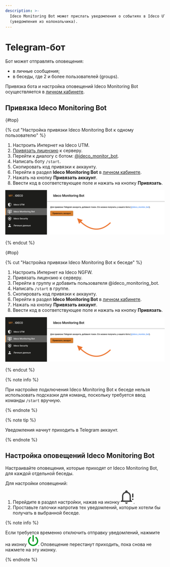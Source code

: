 ```yaml
---
description: >-
  Ideco Monitoring Bot может прислать уведомления о событиях в Ideco UTM
  (уведомления из колокольчика).
---
```


# Telegram-бот

Бот может отправлять оповещения:

* в личные сообщения;
* в беседы, где 2 и более пользователей (groups).

Привязка бота и настройка оповещений Ideco Monitoring Bot осуществляется в [личном кабинете](https://my.ideco.ru/).
## Привязка Ideco Monitоring Bot

{#top}

{% cut "Настройка привязки Ideco Monitoring Bot к одному пользователю" %}

1. Настроить Интернет на Ideco UTM.
2. [Привязать лицензию](../../service/license-management.md) к серверу.
3. Перейти к диалогу с ботом: [@ideco_monitor_bot](https://telegram.im/@ideco_monitor_bot).
4. Написать боту `/start`.
5. Скопировать код привязки к аккаунту.
6. Перейти в раздел **Ideco Monitoring Bot** в [личном кабинете](https://my.ideco.ru/#/ideco-monitoring-bot).
7. Нажать на кнопку **Привязать аккаунт**.
8. Ввести код в соответствующее поле и нажать на кнопку **Привязать**.

![](../../../_images/monitoring_bot_link.png)

{% endcut %}

{#top}

{% cut "Настройка привязки Ideco Monitoring Bot к беседе" %}

1. Настроить Интернет на Ideco NGFW.
2. Привязать лицензию к серверу.
3. Перейти в группу и добавить пользователя @ideco_monitoring_bot.
4. Написать `/start` в группе.
5. Скопировать код привязки к аккаунту.
6. Перейти в раздел **Ideco Monitoring Bot** в [личном кабинете](https://my.ideco.ru/#/ideco-monitoring-bot).
7. Нажать на кнопку **Привязать аккаунт**.
8. Ввести код в соответствующее поле и нажать на кнопку **Привязать**.

![](../../../_images/monitoring_bot_link.png)

{% endcut %}

{% note info %}

При настройке подключения Ideco Monitoring Bot к беседе нельзя использовать подсказки для команд, поскольку требуется ввод команды `/start` вручную.

{% endnote %}

{% note tip %}

Уведомления начнут приходить в Telegram аккаунт.

{% endnote %}

## Настройка оповещений Ideco Monitоring Bot

Настраивайте оповещения, которые приходят от Ideco Monitoring Bot, для каждой отдельной беседы.

Для настройки оповещений:
1. Перейдите в раздел настройки, нажав на иконку ![bot_notification_settings.svg](../../../_images/bot_notification_settings.svg).
2. Проставьте галочки напротив тех уведомлений, которые хотели бы получать в выбранной беседе.

{% note info %}

Если требуется временно отключить отправку уведомлений, нажмите на иконку ![bot_notification_shutdown.svg](../../../_images/bot_notification_shutdown.svg). Оповещение перестанут приходить, пока снова не нажмете на эту иконку.

{% endnote %}

